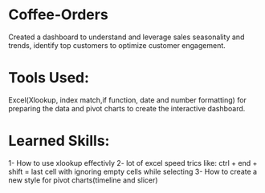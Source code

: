 # Coffee-Orders
Created a dashboard to understand and leverage sales seasonality and trends, identify top customers to optimize customer engagement.
# Tools Used: 
Excel(Xlookup, index match,if function, date and number formatting) for preparing the data and
pivot charts to create the interactive dashboard.
# Learned Skills:
1- How to use xlookup effectivly
2- lot of excel speed trics like: ctrl + end + shift = last cell with ignoring empty cells while selecting
3- How to create a new style for pivot charts(timeline and slicer)
